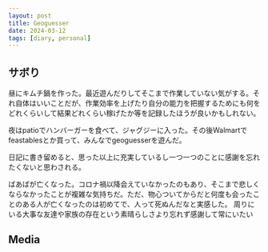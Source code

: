 ```yaml
---
layout: post
title: Geoguesser
date: 2024-03-12
tags: [diary, personal]
---
```


## サボり
昼にキムチ鍋を作った。最近遊んだりしてそこまで作業していない気がする。それ自体はいいことだが、作業効率を上げたり自分の能力を把握するためにも何をどれくらいして結果どれくらい稼げたか等を記録したほうが良いかもしれない。

夜はpatioでハンバーガーを食べて、ジャグジーに入った。その後Walmartでfeastablesとか買って、みんなでgeoguesserを遊んだ。

日記に書き留めると、思った以上に充実しているし一つ一つのことに感謝を忘れたくないと思わされる。

ばあばが亡くなった。コロナ禍以降会えていなかったのもあり、そこまで悲しくならなかったことが複雑な気持ちだ。ただ、物心ついてからだと何度も会ったことのある人が亡くなったのは初めてで、人って死ぬんだなと実感した。
周りにいる大事な友達や家族の存在という素晴らしさより忘れず感謝して常にいたい
## Media

<div style="display: flex; flex-wrap: wrap; gap: 10px;"><img src="https://lh3.googleusercontent.com/lr/AAJ1LKfU604jb6oxBqObqfj4eah3J0TckGUpuy840J1WVz153hotpmVyHwSOH0zWAJ9AdGnuQuHRF_4yRvrzs4YpC4l02sqoUFNxkL80XJihOz7lAORC_6e2U5IUgCaP5R6rkWPWDUmrOjxEo-y60S3Rz9f8WxqNC85CP5t7XXPpkrNQ-ZzyN1VvqFGFUu3DDDlJYTse3wY1ILgYXcLsSPQzI-rcBfTDXixkcjIjULwEPPnNwEpdQKXrfDMraYq1RqQU9DFgJDsyzG8KBLcrCxt8HiKInXUWJpgu5aD7ZSvpffV7ubHgQXQXUgVXZ7ofjWa0dPZz2AH_qbXd0r4UUTGvBMYtFtd-dRQ-w8XmBKhHjYRac6VddngFO7smHRuOEmPTLAGQsV-Y0tWmVTw7FTuE9Kbq5e5wMLJ2uj1XcoHjkPXHf741PgqwC7S03A2KRUqUuKSvGB4bU2LfQogreYX2KekQbD9nvdNB7cp0I_lymdySA_7tmKkMh7Qa2PQkcdD4S4DltkuPhGNAnxw3cMTfIU_2_r6-ocWfoFZh1Smo71zZEsdD9JgYOVQKJMBiYTXFbgkcmSdNNDRzpc3Toc7_hVKZrd2CthAgSAe-VPpIh5tbsWH4xy3iv6zsxloVVwQV61QBGo0zlR6yiy7iuIVuM0PzV6WSCYCCSTBTjSjZBRnHQlqMQI9c0LNfGgyqkLqa_p7c85uS1RaubTvPoQ-moTD50Nn-kTOePbPhUNrj3Flcz6iYKvqtHxJ9JQWL8N6pLnVIppZ0wfbvLW1DLdhIIENa0utwJe5V6izeGSKlRQMkoKnIQuGt3nfdxU_F8yrL7yVs4mBQ64qdnwwTJD3x1lkghmKVi-yQVWkLiScz4Z07IQLxXNOuD40EOt0ecM9Rym0fDcKYBNykr6V33Wx6jWqDQ7115DPK7d6-n8JxysYv-Vb2SegmP7cxQZ2oDEUNqkP8ApskZtpu1h0Wq5Paq7WNlFZwzg" alt="" style="max-width: 100%; height: auto;"><br></div>
